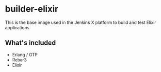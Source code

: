 # builder-elixir

This is the base image used in the Jenkins X platform to build and test Elixir applications.

## What's included

- Erlang / OTP
- Rebar3
- Elixir
